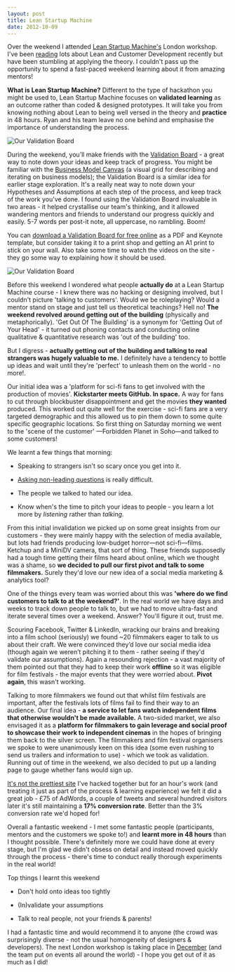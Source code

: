 ```yaml
---
layout: post
title: Lean Startup Machine
date: 2012-10-09
---
```


Over the weekend I attended [Lean Startup Machine's](http://leanstartupmachine.com/) London workshop. I've been [reading](http://steveblank.com/books-for-startups/) lots about Lean and Customer Development recently but have been stumbling at applying the theory. I couldn't pass up the opportunity to spend a fast-paced weekend learning about it from amazing mentors!

**What is Lean Startup Machine?** Different to the type of hackathon you might be used to, Lean Startup Machine focuses on **validated learning** as an outcome rather than coded & designed prototypes. It will take you from knowing nothing about Lean to being well versed in the theory and **practice** in 48 hours. Ryan and his team leave no one behind and emphasise the importance of understanding the process.

![Our Validation
Board](./ValidationBoard.jpg)

During the weekend, you’ll make friends with the [Validation Board](http://leanstartupmachine.com/validationboard/) - a great way to note down your ideas and keep track of progress. You might be familiar with the [Business Model Canvas](http://www.businessmodelgeneration.com/canvas) (a visual grid for describing and iterating on business models); the Validation Board is a similar idea for earlier stage exploration. It's a really neat way to note down your Hypotheses and  Assumptions at each step of the process, and keep track of the work you've done. I found using the Validation Board invaluable in two areas - it helped crystallise our team's thinking, and it allowed wandering mentors and friends to understand our progress quickly and easily. 5-7 words per post-it note, all uppercase, no rambling. Boom!

You can [download a Validation Board for free online](http://leanstartupmachine.com/validationboard/) as a PDF and Keynote template, but consider taking it to a print shop and getting an A1 print to stick on your wall. Also take some time to watch the videos on the site - they go some way to explaining how it should be used.

![Our Validation
Board](./ValidationBoard.gif)

Before this weekend I wondered what people **actually do** at a Lean Startup Machine course - I knew there was no hacking or designing involved, but I couldn't picture 'talking to customers'. Would we be roleplaying? Would a mentor stand on stage and just tell us theoretical teachings? Hell no! **The weekend revolved around getting out of the building** (physically and metaphorically). 'Get Out Of The Building' is a synonym for 'Getting Out of Your Head' - it turned out phoning contacts and conducting online qualitative & quantitative research was 'out of the building' too.

But I digress - **actually getting out of the building and talking to real strangers was hugely valuable to me.** I definitely have a tendency to bottle up ideas and wait until they're 'perfect' to unleash them on the world - no more!.

Our initial idea was a 'platform for sci-fi fans to get involved with the production of movies'. **Kickstarter meets GitHub. In space.** A way for fans to cut through blockbuster disappointment and get the movies **they wanted** produced. This worked out quite well for the exercise - sci-fi fans are a very targeted demographic and this allowed us to pin them down to some quite specific geographic locations. So first thing on Saturday morning we went to the 'scene of the customer' —Forbidden Planet in Soho—and talked to some customers!

We learnt a few things that morning:

* Speaking to strangers isn't so scary once you get into it.

* [Asking non-leading questions](http://dex.io/robfitz/how-to-screw-up-custdev/) is really difficult.

* The people we talked to hated our idea.

* Know when's the time to pitch your ideas to people - you learn a lot more by *listening* rather than *talking*.

From this initial invalidation we picked up on some great insights from our customers - they were mainly happy with the selection of media available, but lots had friends producing low-budget horror—not sci-fi—films. Ketchup and a MiniDV camera, that sort of thing. These friends supposedly had a tough time getting their films heard about online, which we thought was a shame, so **we decided to pull our first pivot and talk to some filmmakers.** Surely they'd love our new idea of a social media marketing & analytics tool?

One of the things every team was worried about this was **'where do we find customers to talk to at the weekend?'**. In the real world we have days and weeks to track down people to talk to, but we had to move ultra-fast and iterate several times over a weekend. Answer? You'll figure it out, trust me.

Scouring Facebook, Twitter & LinkedIn, wracking our brains and breaking into a film school (seriously) we found ~20 filmmakers eager to talk to us about their craft. We were convinced they’d love our social media idea (though again we weren’t pitching it to them - rather seeing if they'd validate our assumptions). Again a resounding rejection - a vast majority of them pointed out that they had to keep their work __offline__ so it was eligible for film festivals - the major events that they were worried about. **Pivot again**, this wasn't working.

Talking to more filmmakers we found out that whilst film festivals are important, after the festivals lots of films fail to find their way to an audience. Our final idea - **a service to let fans watch independent films that otherwise wouldn't be made available.** A two-sided market, we also envisaged it as a **platform for filmmakers to gain leverage and social proof to showcase their work to independent cinemas** in the hopes of bringing them back to the silver screen. The filmmakers and film festival organisers we spoke to were unanimously keen on this idea (some even rushing to send us trailers and information to use) - which we took as validation. Running out of time in the weekend, we also decided to put up a landing page to gauge whether fans would sign up.

[It's not the prettiest site](http://underdogfilms.co) I've hacked
together but for an hour's work (and treating it just as part of the
process & learning experience) we felt it did a great job - £75 of
AdWords, a couple of tweets and several hundred visitors later it's
still maintaining a **17% conversion rate**. Better than the 3% conversion rate we'd hoped for!

Overall a fantastic weekend - I met some fantastic people (participants,
mentors and the customers we spoke to!) and **learnt more in 48 hours** than I thought possible. There's definitely more we could have done at every stage, but I'm glad we didn't obsess on detail and instead moved quickly through the process - there's time to conduct really thorough experiments in the real world!

Top things I learnt this weekend

* Don't hold onto ideas too tightly

* (In)validate your assumptions

* Talk to real people, not your friends & parents!

I had a fantastic time and would recommend it to anyone (the crowd was surprisingly diverse - not the usual homogeneity of designers & developers). The next London workshop is taking place in [December](http://leanstartupmachine.com/events/london-december-14-16/) (and the team put on events all around the world) - I hope you get out of it as much as I did!
